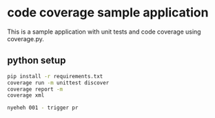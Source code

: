# code coverage sample application

This is a sample application with unit tests and code coverage using coverage.py.

## python setup 
```bash
pip install -r requirements.txt
coverage run -m unittest discover
coverage report -m
coverage xml

nyeheh 001 - trigger pr